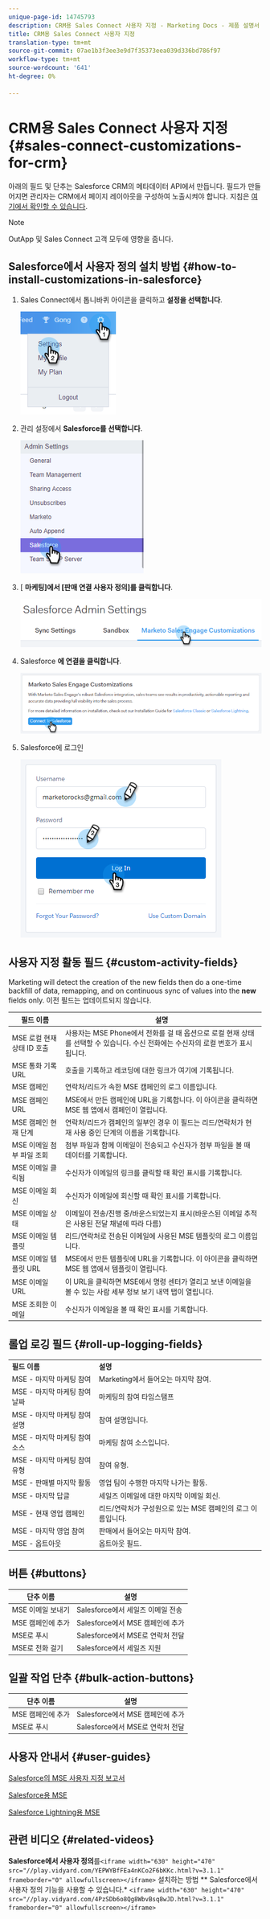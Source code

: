 ```yaml
---
unique-page-id: 14745793
description: CRM용 Sales Connect 사용자 지정 - Marketing Docs - 제품 설명서
title: CRM용 Sales Connect 사용자 지정
translation-type: tm+mt
source-git-commit: 07ae1b3f3ee3e9d7f35373eea039d336bd786f97
workflow-type: tm+mt
source-wordcount: '641'
ht-degree: 0%

---
```



# CRM용 Sales Connect 사용자 지정 {#sales-connect-customizations-for-crm}

아래의 필드 및 단추는 Salesforce CRM의 메타데이터 API에서 만듭니다. 필드가 만들어지면 관리자는 CRM에서 페이지 레이아웃을 구성하여 노출시켜야 합니다. 지침은 [여기에서 확인할 수 있습니다](http://docs.marketo.com/display/docs/assets/marketo-sales-engage-for-salesforce-installation-and-success-guide.pdf).

>[!NOTE]
>
>OutApp 및 Sales Connect 고객 모두에 영향을 줍니다.

## Salesforce에서 사용자 정의 설치 방법 {#how-to-install-customizations-in-salesforce}

1. Sales Connect에서 톱니바퀴 아이콘을 클릭하고 **설정을 선택합니다**.

   ![](assets/one.png)

1. 관리 설정에서 **Salesforce를 선택합니다**.

   ![](assets/two.png)

1. [ **마케팅]에서 [판매 연결 사용자 정의]를 클릭합니다**.

   ![](assets/three.png)

1. Salesforce **에 연결을 클릭합니다**.

   ![](assets/four.png)

1. Salesforce에 로그인

   ![](assets/five.png)

## 사용자 지정 활동 필드 {#custom-activity-fields}

Marketing will detect the creation of the new fields then do a one-time backfill of data, remapping, and on continuous sync of values into the **new** fields only. 이전 필드는 업데이트되지 않습니다.

| **필드 이름** | **설명** |
|---|---|
| MSE 로컬 현재 상태 ID 호출 | 사용자는 MSE Phone에서 전화를 걸 때 옵션으로 로컬 현재 상태를 선택할 수 있습니다. 수신 전화에는 수신자의 로컬 번호가 표시됩니다. |
| MSE 통화 기록 URL | 호출을 기록하고 레코딩에 대한 링크가 여기에 기록됩니다. |
| MSE 캠페인 | 연락처/리드가 속한 MSE 캠페인의 로그 이름입니다. |
| MSE 캠페인 URL | MSE에서 만든 캠페인에 URL을 기록합니다. 이 아이콘을 클릭하면 MSE 웹 앱에서 캠페인이 열립니다. |
| MSE 캠페인 현재 단계 | 연락처/리드가 캠페인의 일부인 경우 이 필드는 리드/연락처가 현재 사용 중인 단계의 이름을 기록합니다. |
| MSE 이메일 첨부 파일 조회 | 첨부 파일과 함께 이메일이 전송되고 수신자가 첨부 파일을 볼 때 데이터를 기록합니다. |
| MSE 이메일 클릭됨 | 수신자가 이메일의 링크를 클릭할 때 확인 표시를 기록합니다. |
| MSE 이메일 회신 | 수신자가 이메일에 회신할 때 확인 표시를 기록합니다. |
| MSE 이메일 상태 | 이메일이 전송/진행 중/바운스되었는지 표시(바운스된 이메일 추적은 사용된 전달 채널에 따라 다름) |
| MSE 이메일 템플릿 | 리드/연락처로 전송된 이메일에 사용된 MSE 템플릿의 로그 이름입니다. |
| MSE 이메일 템플릿 URL | MSE에서 만든 템플릿에 URL을 기록합니다. 이 아이콘을 클릭하면 MSE 웹 앱에서 템플릿이 열립니다. |
| MSE 이메일 URL | 이 URL을 클릭하면 MSE에서 명령 센터가 열리고 보낸 이메일을 볼 수 있는 사람 세부 정보 보기 내역 탭이 열립니다. |
| MSE 조회한 이메일 | 수신자가 이메일을 볼 때 확인 표시를 기록합니다. |

## 롤업 로깅 필드 {#roll-up-logging-fields}

<table> 
 <colgroup> 
  <col> 
  <col> 
 </colgroup> 
 <tbody> 
  <tr> 
   <td><strong>필드 이름</strong></td> 
   <td><strong>설명</strong></td> 
  </tr> 
  <tr> 
   <td>MSE - 마지막 마케팅 참여</td> 
   <td>Marketing에서 들어오는 마지막 참여. </td> 
  </tr> 
  <tr> 
   <td>MSE - 마지막 마케팅 참여 날짜</td> 
   <td>마케팅의 참여 타임스탬프</td> 
  </tr> 
  <tr> 
   <td>MSE - 마지막 마케팅 참여 설명</td> 
   <td>참여 설명입니다.</td> 
  </tr> 
  <tr> 
   <td>MSE - 마지막 마케팅 참여 소스</td> 
   <td>마케팅 참여 소스입니다.</td> 
  </tr> 
  <tr> 
   <td colspan="1">MSE - 마지막 마케팅 참여 유형</td> 
   <td colspan="1">참여 유형.</td> 
  </tr> 
  <tr> 
   <td colspan="1">MSE - 판매별 마지막 활동<br></td> 
   <td colspan="1">영업 팀이 수행한 마지막 나가는 활동.</td> 
  </tr> 
  <tr> 
   <td colspan="1">MSE - 마지막 답글</td> 
   <td colspan="1">세일즈 이메일에 대한 마지막 이메일 회신.</td> 
  </tr> 
  <tr> 
   <td colspan="1">MSE - 현재 영업 캠페인</td> 
   <td colspan="1">리드/연락처가 구성원으로 있는 MSE 캠페인의 로그 이름입니다.</td> 
  </tr> 
  <tr> 
   <td colspan="1">MSE - 마지막 영업 참여</td> 
   <td colspan="1">판매에서 들어오는 마지막 참여. </td> 
  </tr> 
  <tr> 
   <td colspan="1">MSE - 옵트아웃</td> 
   <td colspan="1">옵트아웃 필드.</td> 
  </tr> 
 </tbody> 
</table>

## 버튼 {#buttons}

| **단추 이름** | **설명** |
|---|---|
| MSE 이메일 보내기 | Salesforce에서 세일즈 이메일 전송 |
| MSE 캠페인에 추가 | Salesforce에서 MSE 캠페인에 추가 |
| MSE로 푸시 | Salesforce에서 MSE로 연락처 전달 |
| MSE로 전화 걸기 | Salesforce에서 세일즈 지원 |

## 일괄 작업 단추 {#bulk-action-buttons}

| **단추 이름** | **설명** |
|---|---|
| MSE 캠페인에 추가 | Salesforce에서 MSE 캠페인에 추가 |
| MSE로 푸시 | Salesforce에서 MSE로 연락처 전달 |

## 사용자 안내서 {#user-guides}

[Salesforce의 MSE 사용자 지정 보고서](http://docs.marketo.com/display/docs/assets/mse-custom-reports-in-sf.docx)

[Salesforce용 MSE](http://docs.marketo.com/display/docs/assets/mse-for-sf-classic.pdf)

[Salesforce Lightning용 MSE](http://s3.amazonaws.com/tout-user-store/salesforce/assets/SF+Guide+for+Lightning.pdf)

## 관련 비디오 {#related-videos}

**Salesforce에서 사용자 정의**&#x200B;를`<iframe width="630" height="470" src="//play.vidyard.com/YEPWYBfFEa4nKCo2F6bKKc.html?v=3.1.1" frameborder="0" allowfullscreen></iframe>` 설치하는 방법 ** Salesforce에서 사용자 정의 기능을 사용할 수 있습니다.*
`<iframe width="630" height="470" src="//play.vidyard.com/4PzSDb6o8Qg8WbvBsq8wJD.html?v=3.1.1" frameborder="0" allowfullscreen></iframe>`